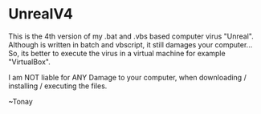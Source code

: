 # UnrealV4
This is the 4th version of my .bat and .vbs based computer virus "Unreal".
Although is written in batch and vbscript, it still damages your computer...
So, its better to execute the virus in a virtual machine for example "VirtualBox".

I am NOT liable for ANY Damage to your computer, when downloading / installing / executing the files.

~Tonay
